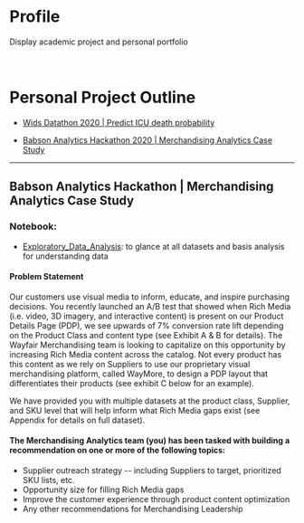 # Profile
Display academic project and personal portfolio
</br>
</br>
</br>


<h1>Personal Project Outline</h1>

- [Wids Datathon 2020 | Predict ICU death probability](https://github.com/chen-szuyu-cody/portfolio/tree/master/Project/wids_datathon_2020)

- [Babson Analytics Hackathon 2020 | Merchandising Analytics Case Study](#babson_hackathon_2020)


---

<h2 id="babson_hackathon_2020">Babson Analytics Hackathon | Merchandising Analytics Case Study</h2>

<h3>Notebook:</h3>

- [Exploratory_Data_Analysis](https://github.com/chen-szuyu-cody/BabsonHackathon2020/blob/master/share_files/Exploratory%20Data%20Analysis.ipynb): to glance at all datasets and basis analysis for understanding data


<h4>Problem Statement</h4>
Our customers use visual media to inform, educate, and inspire purchasing decisions.  You recently launched an A/B test that showed when Rich Media (i.e. video, 3D imagery, and interactive content) is present on our Product Details Page (PDP), we see upwards of 7% conversion rate lift depending on the Product Class and content type (see Exhibit A & B for details).  The Wayfair Merchandising team is looking to capitalize on this opportunity by increasing Rich Media content across the catalog.  Not every product has this content as we rely on Suppliers to use our proprietary visual merchandising platform, called WayMore, to design a PDP layout that differentiates their products (see exhibit C below for an example).   

We have provided you with multiple datasets at the product class, Supplier, and SKU level that will help inform what Rich Media gaps exist (see Appendix for details on full dataset).

<h4>The Merchandising Analytics team (you) has been tasked with building a recommendation on one or more of the following topics:</h4>

- Supplier outreach strategy -- including Suppliers to target, prioritized SKU lists, etc.
- Opportunity size for filling Rich Media gaps
- Improve the customer experience through product content optimization
- Any other recommendations for Merchandising Leadership






